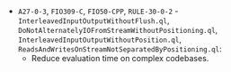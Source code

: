  - `A27-0-3`, `FIO309-C`, `FIO50-CPP`, `RULE-30-0-2` - `InterleavedInputOutputWithoutFlush.ql`, `DoNotAlternatelyIOFromStreamWithoutPositioning.ql`, `InterleavedInputOutputWithoutPosition.ql`, `ReadsAndWritesOnStreamNotSeparatedByPositioning.ql`:
   - Reduce evaluation time on complex codebases.